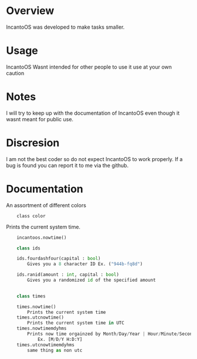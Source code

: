 # Overview
IncantoOS was developed to make tasks smaller.

# Usage
IncantoOS Wasnt intended for other people to use it use at your own caution

# Notes
I will try to keep up with the documentation of IncantoOS even though it wasnt meant for public use.

# Discresion
I am not the best coder so do not expect IncantoOS to work properly. If a bug is found you can report it to me via the github.

# Documentation

An assortment of different colors
```
    class color
```

Prints the current system time.
```py
    incantoos.nowtime()
```


```py
    class ids

    ids.fourdashfour(capital : bool)
        Gives you a 8 character ID Ex. ("944b-fq8d")

    ids.ranid(amount : int, capital : bool)
        Gives you a randomized id of the specified amount
        
```

```py
    class times

    times.nowtime()
        Prints the current system time
    times.utcnowtime()
        Prints the current system time in UTC
    times.nowtimemdyhms
        Prints now time orgainzed by Month/Day/Year | Hour/Minute/Second
            Ex. [M/D/Y H:D:Y]
    times.utcnowtimemdyhms
        same thing as non utc
```